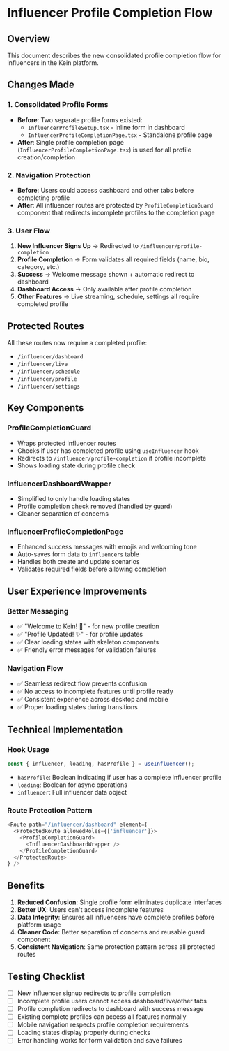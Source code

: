 # Influencer Profile Completion Flow

## Overview
This document describes the new consolidated profile completion flow for influencers in the Kein platform.

## Changes Made

### 1. Consolidated Profile Forms
- **Before**: Two separate profile forms existed:
  - `InfluencerProfileSetup.tsx` - Inline form in dashboard
  - `InfluencerProfileCompletionPage.tsx` - Standalone profile page
- **After**: Single profile completion page (`InfluencerProfileCompletionPage.tsx`) is used for all profile creation/completion

### 2. Navigation Protection
- **Before**: Users could access dashboard and other tabs before completing profile
- **After**: All influencer routes are protected by `ProfileCompletionGuard` component that redirects incomplete profiles to the completion page

### 3. User Flow
1. **New Influencer Signs Up** → Redirected to `/influencer/profile-completion`
2. **Profile Completion** → Form validates all required fields (name, bio, category, etc.)
3. **Success** → Welcome message shown + automatic redirect to dashboard
4. **Dashboard Access** → Only available after profile completion
5. **Other Features** → Live streaming, schedule, settings all require completed profile

## Protected Routes
All these routes now require a completed profile:
- `/influencer/dashboard`
- `/influencer/live`
- `/influencer/schedule`
- `/influencer/profile`
- `/influencer/settings`

## Key Components

### ProfileCompletionGuard
- Wraps protected influencer routes
- Checks if user has completed profile using `useInfluencer` hook
- Redirects to `/influencer/profile-completion` if profile incomplete
- Shows loading state during profile check

### InfluencerDashboardWrapper
- Simplified to only handle loading states
- Profile completion check removed (handled by guard)
- Cleaner separation of concerns

### InfluencerProfileCompletionPage
- Enhanced success messages with emojis and welcoming tone
- Auto-saves form data to `influencers` table
- Handles both create and update scenarios
- Validates required fields before allowing completion

## User Experience Improvements

### Better Messaging
- ✅ "Welcome to Kein! 🎉" - for new profile creation
- ✅ "Profile Updated! ✨" - for profile updates
- ✅ Clear loading states with skeleton components
- ✅ Friendly error messages for validation failures

### Navigation Flow
- ✅ Seamless redirect flow prevents confusion
- ✅ No access to incomplete features until profile ready
- ✅ Consistent experience across desktop and mobile
- ✅ Proper loading states during transitions

## Technical Implementation

### Hook Usage
```typescript
const { influencer, loading, hasProfile } = useInfluencer();
```
- `hasProfile`: Boolean indicating if user has a complete influencer profile
- `loading`: Boolean for async operations
- `influencer`: Full influencer data object

### Route Protection Pattern
```typescript
<Route path="/influencer/dashboard" element={
  <ProtectedRoute allowedRoles={['influencer']}>
    <ProfileCompletionGuard>
      <InfluencerDashboardWrapper />
    </ProfileCompletionGuard>
  </ProtectedRoute>
} />
```

## Benefits
1. **Reduced Confusion**: Single profile form eliminates duplicate interfaces
2. **Better UX**: Users can't access incomplete features
3. **Data Integrity**: Ensures all influencers have complete profiles before platform usage
4. **Cleaner Code**: Better separation of concerns and reusable guard component
5. **Consistent Navigation**: Same protection pattern across all protected routes

## Testing Checklist
- [ ] New influencer signup redirects to profile completion
- [ ] Incomplete profile users cannot access dashboard/live/other tabs
- [ ] Profile completion redirects to dashboard with success message
- [ ] Existing complete profiles can access all features normally
- [ ] Mobile navigation respects profile completion requirements
- [ ] Loading states display properly during checks
- [ ] Error handling works for form validation and save failures
